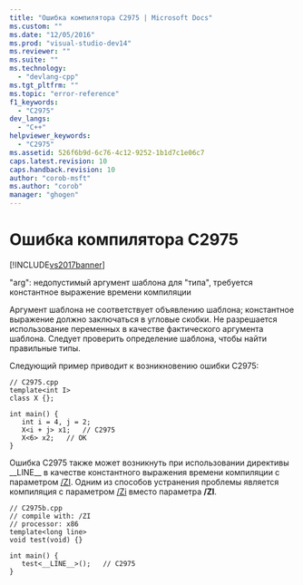 ```yaml
---
title: "Ошибка компилятора C2975 | Microsoft Docs"
ms.custom: ""
ms.date: "12/05/2016"
ms.prod: "visual-studio-dev14"
ms.reviewer: ""
ms.suite: ""
ms.technology: 
  - "devlang-cpp"
ms.tgt_pltfrm: ""
ms.topic: "error-reference"
f1_keywords: 
  - "C2975"
dev_langs: 
  - "C++"
helpviewer_keywords: 
  - "C2975"
ms.assetid: 526f6b9d-6c76-4c12-9252-1b1d7c1e06c7
caps.latest.revision: 10
caps.handback.revision: 10
author: "corob-msft"
ms.author: "corob"
manager: "ghogen"
---
```

# Ошибка компилятора C2975
[!INCLUDE[vs2017banner](../../assembler/inline/includes/vs2017banner.md)]

"arg": недопустимый аргумент шаблона для "типа", требуется константное выражение времени компиляции  
  
 Аргумент шаблона не соответствует объявлению шаблона; константное выражение должно заключаться в угловые скобки.  Не разрешается использование переменных в качестве фактического аргумента шаблона.  Следует проверить определение шаблона, чтобы найти правильные типы.  
  
 Следующий пример приводит к возникновению ошибки C2975:  
  
```  
// C2975.cpp  
template<int I>  
class X {};  
  
int main() {  
   int i = 4, j = 2;  
   X<i + j> x1;   // C2975  
   X<6> x2;   // OK  
}  
```  
  
 Ошибка C2975 также может возникнуть при использовании директивы \_\_LINE\_\_ в качестве константного выражения времени компиляции с параметром [\/ZI](../Topic/-Z7,%20-Zi,%20-ZI%20\(Debug%20Information%20Format\).md).  Одним из способов устранения проблемы является компиляция с параметром [\/Zi](../Topic/-Z7,%20-Zi,%20-ZI%20\(Debug%20Information%20Format\).md) вместо параметра **\/ZI**.  
  
```  
// C2975b.cpp  
// compile with: /ZI  
// processor: x86  
template<long line>   
void test(void) {}  
  
int main() {  
   test<__LINE__>();   // C2975  
}  
```